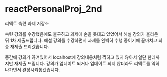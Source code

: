 # reactPersonalProj_2nd
리액트 숙련 과제 저장소

숙련 강의를 수강했음에도 불구하고 과제에 손을 못대고 있었어서 해설 강의가 올라온 뒤 1차 제출드립니다.
해설 강의를 수강하면서 과제를 완벽히 수행 중이기에 끝마치고 최종 재제출 드리겠습니다.

중간에 강의가 끊겨있어서 localhost에 강의내용처럼 찍히고 있지 않아서 일단 한데까지만 재제출 드립니다.
강의가 업데이트 되거나 업데이트 되지 않더라도 리액트를 익혀나가면서 완성시켜놓겠습니다.
